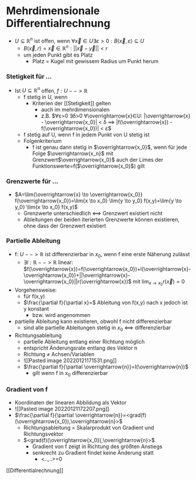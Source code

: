 # Mehrdimensionale Differentialrechnung
+ $U⊆ℝ^n$ ist offen, wenn $∀\overrightarrow{x}∈U ∃ε>0: B(\overrightarrow{x},ε)⊆U$
	+ $B(\overrightarrow{x},r)={\overrightarrow{x}∈ℝ^n : ||\overrightarrow{x}-\overrightarrow{y}||<r}$
	+ um jeden Punkt gibt es Platz
		+ Platz = Kugel mit gewissem Radius um Punkt herum

### Stetigkeit für ...
+ Ist $U⊆ℝ^n$ offen, $f:U--> ℝ$
	+ f stetig in U, wenn
		+ Kriterien der [[Stetigkeit]] gelten
			+  auch im mehrdimensionalen
			+ z.B.	$∀ε>0 ∃δ>0 ∀\overrightarrow{x}∈U: |\overrightarrow{x} - \overrightarrow{x_0}| < δ ==> |f(\overrightarrow{x}) - f(\overrightarrow{x_0})| < ε$
	+ f stetig auf U, wenn f in jedem Punkt von U stetig ist
	+ Folgenkriterium
		+ f ist genau dann stetig in $\overrightarrow{x_0}$, wenn für jede Folge $\overrightarrow{x_n}$ mit Grenzwert$\overrightarrow{x_0}$ auch der Limes der Funktionswerte=f($\overrightarrow{x_0}$) gilt

 
### Grenzwerte für ...
+ $A=\lim{\overrightarrow{x} \to \overrightarrow{x_0}} f(\overrightarrow{x_0})=\lim{x \to x_0} \lim{y \to y_0} f(x,y)=\lim{y \to y_0} \lim{x \to x_0} f(x,y)$
	+ Grenzwerte unterschiedlich <==> Grenzwert existiert nicht
	+ Ableitungen der beiden iterierten Grenzwerte können existieren, ohne dass der Grenzwert existiert

### Partielle Ableitung
+ f: $U-->ℝ$ ist differenzierbar in $x_0$, wenn f eine erste Näherung zulässt
	+ $∃l:ℝ-->ℝ$ linear: $f(\overrightarrow{x})=f(\overrightarrow{x_0})+l(\overrightarrow{x}-\overrightarrow{x_0})+||\overrightarrow{x}-\overrightarrow{x_0}||r(\overrightarrow{x})$ mit $\lim_{x \to x_0} r(\overrightarrow{x})=0$
+ Vorgehensweise:
	+ für f(x,y)
	+ $\frac{\partial f}{\partial x}=$ Ableitung von f(x,y) nach x jedoch ist y konstant
		+ bzw. wird angenommen
+ partielle Ableitung kann existieren, obwohl f nicht differenzierbar
	+ sind alle partielle Ableitungen stetig in $x_0$ <==> differenzierbar
+ Richtungsableitung
	+ partielle Ableitung entlang einer Richtung möglich
	+ entspricht Änderungsrate entlang des Vektor n
	+ Richtung ≠ Achsen/Variablen
	+ ![[Pasted image 20220121171531.png]]
	+ $\frac{\partial f}{\partial \overrightarrow{n}}=l(\overrightarrow{n})$
		+ gilt wenn f in $x_0$ differenzierbar

### Gradient von f
+ Koordinaten der linearen Abbildung als Vektor
+ ![[Pasted image 20220121172207.png]]
+ $\frac{\partial f}{\partial \overrightarrow{n}}=<grad(f)(\overrightarrow{x_0}),\overrightarrow{n}>$
	+ Richtungsableitung = Skalarprodukt von Gradient und Richtungsvektor
	+ $<grad(f)(\overrightarrow{x_0}),\overrightarrow{n}>$
		+ Gradient von f zeigt in Richtung des größten Anstiegs
		+ senkrecht zu Gradient findet keine Änderung statt
			+ <..,..>=0

[[Differentialrechnung]]
